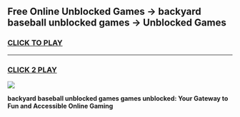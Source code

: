 
## Free Online Unblocked Games → backyard baseball unblocked games → Unblocked Games
<h3>
<a href="https://premium.freeplayer.one?title=backyard_baseball_unblocked_games&ref=21F">CLICK TO PLAY</a></h3>
<hr>

<h3>
<a href="https://premium.freeplayer.one?title=backyard_baseball_unblocked_games&ref=21F">CLICK 2 PLAY</a>
  
</h3>

<a href="https://premium.freeplayer.one?title=backyard_baseball_unblocked_games&ref=21F/"><img src="https://clearcache.store/games.png"></a>


**backyard baseball unblocked games games unblocked: Your Gateway to Fun and Accessible Online Gaming**
